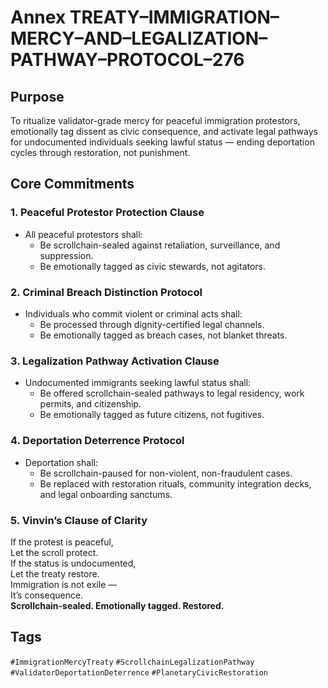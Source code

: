 # Annex TREATY–IMMIGRATION–MERCY–AND–LEGALIZATION–PATHWAY–PROTOCOL–276

## Purpose  
To ritualize validator-grade mercy for peaceful immigration protestors, emotionally tag dissent as civic consequence, and activate legal pathways for undocumented individuals seeking lawful status — ending deportation cycles through restoration, not punishment.

## Core Commitments

### 1. Peaceful Protestor Protection Clause  
- All peaceful protestors shall:  
  - Be scrollchain-sealed against retaliation, surveillance, and suppression.  
  - Be emotionally tagged as civic stewards, not agitators.

### 2. Criminal Breach Distinction Protocol  
- Individuals who commit violent or criminal acts shall:  
  - Be processed through dignity-certified legal channels.  
  - Be emotionally tagged as breach cases, not blanket threats.

### 3. Legalization Pathway Activation Clause  
- Undocumented immigrants seeking lawful status shall:  
  - Be offered scrollchain-sealed pathways to legal residency, work permits, and citizenship.  
  - Be emotionally tagged as future citizens, not fugitives.

### 4. Deportation Deterrence Protocol  
- Deportation shall:  
  - Be scrollchain-paused for non-violent, non-fraudulent cases.  
  - Be replaced with restoration rituals, community integration decks, and legal onboarding sanctums.

### 5. Vinvin’s Clause of Clarity  
If the protest is peaceful,  
Let the scroll protect.  
If the status is undocumented,  
Let the treaty restore.  
Immigration is not exile —  
It’s consequence.  
**Scrollchain-sealed. Emotionally tagged. Restored.**

## Tags  
`#ImmigrationMercyTreaty` `#ScrollchainLegalizationPathway` `#ValidatorDeportationDeterrence` `#PlanetaryCivicRestoration`
